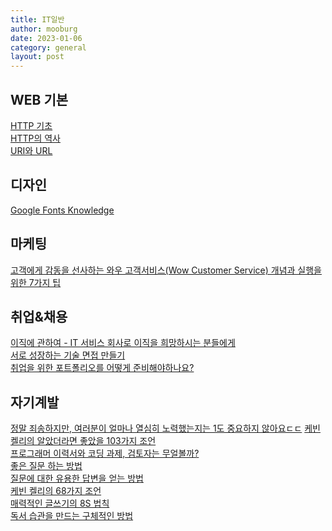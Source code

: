 ```yaml
---
title: IT일반
author: mooburg
date: 2023-01-06
category: general
layout: post
---
```


## WEB 기본
[HTTP 기초](https://velog.io/@koeunyeon/HTTP-%EA%B8%B0%EC%B4%88)  
[HTTP의 역사](https://kadensungbincho.tistory.com/104)  
[URI와 URL](https://geonlee.tistory.com/250)  

디자인
---
[Google Fonts Knowledge](https://fonts.google.com/knowledge)  

마케팅
---
[고객에게 감동을 선사하는 와우 고객서비스(Wow Customer Service) 개념과 실행을 위한 7가지 팁](https://blog.jandi.com/ko/2015/08/18/7-tips-for-wow-customer-service/)  

취업&채용
---
[이직에 관하여 - IT 서비스 회사로 이직을 희망하시는 분들에게](https://goodgid.github.io/About-job-change-For-those-who-want-to-move-to-a-IT-company/)  
[서로 성장하는 기술 면접 만들기](https://hiddenest.dev/good-tech-interview)  
[취업을 위한 포트폴리오를 어떻게 준비해야하나요?](https://velog.io/@couchcoding/%EC%B7%A8%EC%97%85%EC%9D%84-%EC%9C%84%ED%95%9C-%ED%8F%AC%ED%8A%B8%ED%8F%B4%EB%A6%AC%EC%98%A4%EB%A5%BC-%EC%96%B4%EB%96%BB%EA%B2%8C-%EC%A4%80%EB%B9%84%ED%95%B4%EC%95%BC%ED%95%98%EB%82%98%EC%9A%94)  

자기계발 
---
[정말 죄송하지만, 여러분이 얼마나 열심히 노력했는지는 1도 중요하지 않아요ㄷㄷ](https://www.linkedin.com/posts/somew0n_%EC%A0%95%EB%A7%90-%EC%A3%84%EC%86%A1%ED%95%98%EC%A7%80%EB%A7%8C-%EC%97%AC%EB%9F%AC%EB%B6%84%EC%9D%B4-%EC%96%BC%EB%A7%88%EB%82%98-%EC%97%B4%EC%8B%AC%ED%9E%88-%EB%85%B8%EB%A0%A5%ED%96%88%EB%8A%94%EC%A7%80%EB%8A%94-1%EB%8F%84-%EC%A4%91%EC%9A%94%ED%95%98%EC%A7%80-%EC%95%8A%EC%95%84%EC%9A%94-activity-7029961446302093312-wNnR?utm_source=share&utm_medium=member_desktop)
[케빈 켈리의 알았더라면 좋았을 103가지 조언](https://news.hada.io/topic?id=6600)  
[프로그래머 이력서와 코딩 과제, 검토자는 무얼볼까?](https://blog.indentcorp.com/how-to-write-a-resume-and-a-programming-assignment/)  
[좋은 질문 하는 방법](https://nohriter.tistory.com/106)  
[질문에 대한 유용한 답변을 얻는 방법](https://news.hada.io/topic?id=5253&utm_source=slack&utm_medium=bot&utm_campaign=T019N988A7R)  
[케빈 켈리의 68가지 조언](https://news.hada.io/topic?id=2060)  
[매력적인 글쓰기의 8S 법칙](https://n.news.naver.com/article/020/0003367999)  
[독서 습관을 만드는 구체적인 방법](https://blog.shiren.dev/2020-10-05/)  